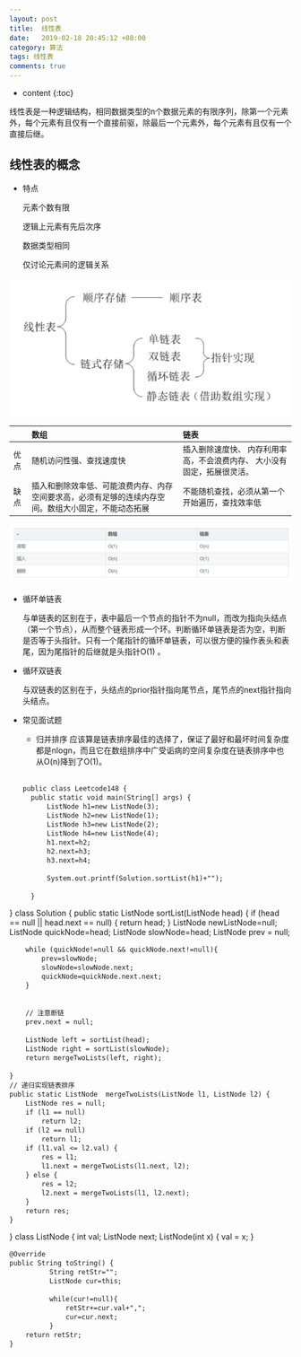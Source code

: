 ```yaml
---
layout: post
title:  线性表
date:   2019-02-18 20:45:12 +08:00
category: 算法
tags: 线性表
comments: true
---
```


* content
{:toc}

线性表是一种逻辑结构，相同数据类型的n个数据元素的有限序列，除第一个元素外，每个元素有且仅有一个直接前驱，除最后一个元素外，每个元素有且仅有一个直接后继。








## 线性表的概念

- 特点

  元素个数有限

  逻辑上元素有先后次序

  数据类型相同

  仅讨论元素间的逻辑关系

![](https://raw.githubusercontent.com/qiuyadongsite/qiuyadongsite.github.io/master/_posts/images/linetable.png)

| | 数组 | 链表     |
| :------------- | :------------- | :------------- |
| 优点 | 随机访问性强、查找速度快 |   插入删除速度快、 内存利用率高，不会浪费内存、 大小没有固定，拓展很灵活。     |
| 缺点 | 插入和删除效率低、可能浪费内存、内存空间要求高，必须有足够的连续内存空间。数组大小固定，不能动态拓展 | 不能随机查找，必须从第一个开始遍历，查找效率低  |

![](https://raw.githubusercontent.com/qiuyadongsite/qiuyadongsite.github.io/master/_posts/images/linetable1.png)

- 循环单链表

  与单链表的区别在于，表中最后一个节点的指针不为null，而改为指向头结点（第一个节点），从而整个链表形成一个环。判断循环单链表是否为空，判断是否等于头指针。只有一个尾指针的循环单链表，可以很方便的操作表头和表尾，因为尾指针的后继就是头指针O(1) 。

- 循环双链表

  与双链表的区别在于，头结点的prior指针指向尾节点，尾节点的next指针指向头结点。

- 常见面试题
  - 归并排序
  应该算是链表排序最佳的选择了，保证了最好和最坏时间复杂度都是nlogn，而且它在数组排序中广受诟病的空间复杂度在链表排序中也从O(n)降到了O(1)。

  ```

  public class Leetcode148 {
    public static void main(String[] args) {
        ListNode h1=new ListNode(3);
        ListNode h2=new ListNode(1);
        ListNode h3=new ListNode(2);
        ListNode h4=new ListNode(4);
        h1.next=h2;
        h2.next=h3;
        h3.next=h4;

        System.out.printf(Solution.sortList(h1)+"");

    }
}
class Solution {
    public static ListNode sortList(ListNode head) {
        if (head == null || head.next == null) {
            return head;
        }
        ListNode newListNode=null;
        ListNode quickNode=head;
        ListNode slowNode=head;
        ListNode prev = null;


        while (quickNode!=null && quickNode.next!=null){
            prev=slowNode;
            slowNode=slowNode.next;
            quickNode=quickNode.next.next;
        }


        // 注意断链
        prev.next = null;

        ListNode left = sortList(head);
        ListNode right = sortList(slowNode);
        return mergeTwoLists(left, right);

    }
    // 递归实现链表排序
    public static ListNode  mergeTwoLists(ListNode l1, ListNode l2) {
        ListNode res = null;
        if (l1 == null)
            return l2;
        if (l2 == null)
            return l1;
        if (l1.val <= l2.val) {
            res = l1;
            l1.next = mergeTwoLists(l1.next, l2);
        } else {
            res = l2;
            l2.next = mergeTwoLists(l1, l2.next);
        }
        return res;
    }

}
class ListNode {
          int val;
          ListNode next;
          ListNode(int x) { val = x; }

    @Override
    public String toString() {
              String retStr="";
              ListNode cur=this;

              while(cur!=null){
                  retStr+=cur.val+",";
                  cur=cur.next;
              }
        return retStr;
    }


  ```
